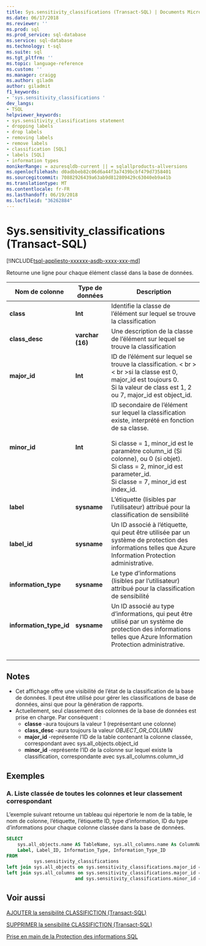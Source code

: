 ```yaml
---
title: Sys.sensitivity_classifications (Transact-SQL) | Documents Microsoft
ms.date: 06/17/2018
ms.reviewer: ''
ms.prod: sql
ms.prod_service: sql-database
ms.service: sql-database
ms.technology: t-sql
ms.suite: sql
ms.tgt_pltfrm: ''
ms.topic: language-reference
ms.custom: ''
ms.manager: craigg
ms.author: giladm
author: giladmit
f1_keywords:
- 'sys.sensitivity_classifications '
dev_langs:
- TSQL
helpviewer_keywords:
- sys.sensitivity_classifications statement
- dropping labels
- drop labels
- removing labels
- remove labels
- classification [SQL]
- labels [SQL]
- information types
monikerRange: = azuresqldb-current || = sqlallproducts-allversions
ms.openlocfilehash: d0adbbeb82c06d6a44f3a7439bcbf479d7358401
ms.sourcegitcommit: 70882926439a63ab9d812809429c63040eb9a41b
ms.translationtype: MT
ms.contentlocale: fr-FR
ms.lasthandoff: 06/19/2018
ms.locfileid: "36262884"
---
```

# <a name="syssensitivityclassifications-transact-sql"></a>Sys.sensitivity_classifications (Transact-SQL)
[!INCLUDE[tsql-appliesto-xxxxxx-asdb-xxxx-xxx-md](../../includes/tsql-appliesto-xxxxxx-asdb-xxxx-xxx-md.md)]

Retourne une ligne pour chaque élément classé dans la base de données.

|Nom de colonne|Type de données|Description|
|-----------------|---------------|-----------------|  
|**class**|**Int**|Identifie la classe de l’élément sur lequel se trouve la classification|  
|**class_desc**|**varchar (16)**|Une description de la classe de l’élément sur lequel se trouve la classification|  
|**major_id**|**Int**|ID de l’élément sur lequel se trouve la classification. < br \>< br \>si la classe est 0, major_id est toujours 0.<br>Si la valeur de class est 1, 2 ou 7, major_id est object_id.|  
|**minor_id**|**Int**|ID secondaire de l’élément sur lequel la classification existe, interprété en fonction de sa classe.<br><br>Si classe = 1, minor_id est le paramètre column_id (Si colonne), ou 0 (si objet).<br>Si class = 2, minor_id est parameter_id.<br>Si classe = 7, minor_id est index_id. |  
|**label**|**sysname**|L’étiquette (lisibles par l’utilisateur) attribué pour la classification de sensibilité|  
|**label_id**|**sysname**|Un ID associé à l’étiquette, qui peut être utilisée par un système de protection des informations telles que Azure Information Protection administrative.|  
|**information_type**|**sysname**|Le type d’informations (lisibles par l’utilisateur) attribué pour la classification de sensibilité|  
|**information_type_id**|**sysname**|Un ID associé au type d’informations, qui peut être utilisé par un système de protection des informations telles que Azure Information Protection administrative.|  
| &nbsp; | &nbsp; | &nbsp; |

## <a name="remarks"></a>Notes  

- Cet affichage offre une visibilité de l’état de la classification de la base de données. Il peut être utilisé pour gérer les classifications de base de données, ainsi que pour la génération de rapports.
- Actuellement, seul classement des colonnes de la base de données est prise en charge. Par conséquent :
    - **classe** -aura toujours la valeur 1 (représentant une colonne)
    - **class_desc** -aura toujours la valeur *OBJECT_OR_COLUMN*
    - **major_id** -représente l’ID de la table contenant la colonne classée, correspondant avec sys.all_objects.object_id
    - **minor_id** -représente l’ID de la colonne sur lequel existe la classification, correspondante avec sys.all_columns.column_id

## <a name="examples"></a>Exemples

### <a name="a-listing-all-classified-columns-and-their-corresponding-classification"></a>A. Liste classée de toutes les colonnes et leur classement correspondant

L’exemple suivant retourne un tableau qui répertorie le nom de la table, le nom de colonne, l’étiquette, l’étiquette ID, type d’information, ID du type d’informations pour chaque colonne classée dans la base de données.

```sql
SELECT
    sys.all_objects.name AS TableName, sys.all_columns.name As ColumnName,
    Label, Label_ID, Information_Type, Information_Type_ID
FROM
          sys.sensitivity_classifications
left join sys.all_objects on sys.sensitivity_classifications.major_id = sys.all_objects.object_id
left join sys.all_columns on sys.sensitivity_classifications.major_id = sys.all_columns.object_id
                         and sys.sensitivity_classifications.minor_id = sys.all_columns.column_id
```

## <a name="see-also"></a>Voir aussi  

[AJOUTER la sensibilité CLASSIFICTION (Transact-SQL)](../../t-sql/statements/add-sensitivity-classification-transact-sql.md)

[SUPPRIMER la sensibilité CLASSIFICTION (Transact-SQL)](../../t-sql/statements/drop-sensitivity-classification-transact-sql.md)

[Prise en main de la Protection des informations SQL](http://aka.ms/sqlip)
